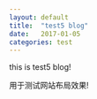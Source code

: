 ```yaml
---
layout: default
title:  "test5 blog"
date:   2017-01-05
categories: test
---
```

this is test5 blog!
<!--more-->
用于测试网站布局效果!